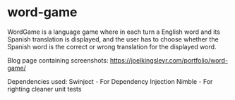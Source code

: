 # word-game

WordGame is a language game where in each turn a English word and its Spanish translation is displayed, and the user has to choose whether the Spanish word is the correct or wrong translation for the displayed word.

Blog page containing screenshots: https://joelkingsleyr.com/portfolio/word-game/

Dependencies used:
Swinject - For Dependency Injection
Nimble - For righting cleaner unit tests
